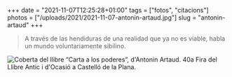 +++
date = "2021-11-07T12:25:28+01:00"
tags = ["fotos", "citacions"]
photos = ["/uploads/2021/2021-11-07-antonin-artaud.jpg"]
slug = "antonin-artaud"
+++

> A través de las hendiduras de una realidad que ya no es viable, habla un mundo voluntariamente sibilino.

<img alt="Coberta del llibre “Carta a los poderes”, d'Antonin Artaud. 40a Fira del Llibre Antic i d'Ocasió a Castelló de la Plana." src="/uploads/2021/2021-11-07-antonin-artaud.jpg">
